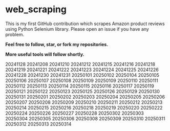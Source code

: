 # web_scraping
This is my first GitHub contribution which scrapes Amazon product reviews using Python Selenium library.
Please open an issue if you have any problem.

**Feel free to follow, star, or fork my repositories.**

**More useful tools will follow shortly.**

20241128
20241208
20241210
20241212
20241215
20241216
20241218
20241219
20241221
20241222
20241223
20241224
20241225
20241226
20241228
20241230
20241231
20250101
20250102
20250104
20250105
20250106
20250107
20250108
20250109
20250109
20250110
20250111
20250112
20250113
20250114
20250115
20250116
20250117
20250119
20250121
20250122
20250123
20250125
20250126
20250129
20250130
20250131
20250201
20250202
20250203
20250204
20250205
20250206
20250207
20250208
20250209
20250210
20250211
20250212
20250213
20250214
20250215
20250216
20250218
20250219
20250220
20250222
20250224
20250226
20250227
20250228
20250302
20250303
20250304
20250305
20250306
20250308
20250309
20250310
20250311
20250312
20250313
20250314
